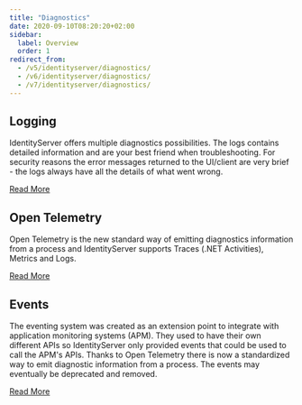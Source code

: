 ```yaml
---
title: "Diagnostics"
date: 2020-09-10T08:20:20+02:00
sidebar:
  label: Overview
  order: 1
redirect_from:
  - /v5/identityserver/diagnostics/
  - /v6/identityserver/diagnostics/
  - /v7/identityserver/diagnostics/
---
```


## Logging

IdentityServer offers multiple diagnostics possibilities. The logs contains detailed information and
are your best friend when troubleshooting. For security reasons the error messages returned
to the UI/client are very brief - the logs always have all the details of what went wrong.

[Read More](/identityserver/diagnostics/logging)

## Open Telemetry

Open Telemetry is the new standard way of emitting diagnostics information from a process and
IdentityServer supports Traces (.NET Activities), Metrics and Logs.

[Read More](/identityserver/diagnostics/otel)

## Events

The eventing system was created as an extension point to integrate with application monitoring
systems (APM). They used to have their own different APIs so IdentityServer only provided events
that could be used to call the APM's APIs. Thanks to Open Telemetry there is now a standardized
way to emit diagnostic information from a process. The events may eventually be deprecated and removed.

[Read More](/identityserver/diagnostics/events)